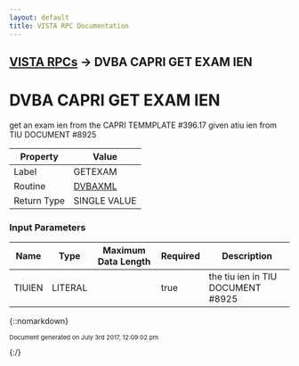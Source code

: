 ```yaml
---
layout: default
title: VISTA RPC Documentation
---
```


## [VISTA RPCs](TableOfContents) &#8594; DVBA CAPRI GET EXAM IEN
# DVBA CAPRI GET EXAM IEN

get an exam ien from the CAPRI TEMMPLATE #396.17 given atiu ien from TIU DOCUMENT #8925

Property | Value
--- | ---
Label | GETEXAM
Routine | [DVBAXML](http://code.osehra.org/dox/Routine_DVBAXML_source.html)
Return Type | SINGLE VALUE


### Input Parameters

Name | Type | Maximum Data Length | Required | Description
--- | --- | --- | --- | ---
TIUIEN | LITERAL |  | true | the tiu ien in TIU DOCUMENT #8925



{::nomarkdown} <br/><p style="font-size: 11px">Document generated on July 3rd 2017, 12:09:02 pm</p>{:/}